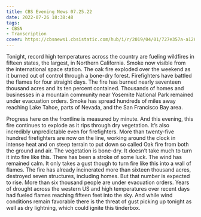 ```yaml
---
title: CBS Evening News 07.25.22
date: 2022-07-26 18:38:48
tags:
- CBSN
- Transcription
cover: https://cbsnews1.cbsistatic.com/hub/i/r/2019/04/01/727e357a-a126-4138-a2c5-4d3222669d57/thumbnail/640x360/3ff2761028dc5c65cc4f07acd54bcd5c/cbsn2-logo-1920x1080.jpg
---
```

Tonight, record high temperatures across the country are fueling wildfires in fifteen states, the largest, in Northern California. Smoke now visible from the international space station. The oak fire exploded over the weekend as it burned out of control through a bone-dry forest. Firefighters have battled the flames for four straight days. The fire has burned nearly seventeen thousand acres and its ten percent contained. Thousands of homes and businesses in a mountain community near Yosemite National Park remained under evacuation orders. Smoke has spread hundreds of miles away reaching Lake Tahoe, parts of Nevada, and the San Francisco Bay area.

Progress here on the frontline is measured by minute. And this evening, this fire continues to explode as it rips through dry vegetation. It’s also incredibly unpredictable even for firefighters. More than twenty-five hundred firefighters are now on the line, working around the clock in intense heat and on steep terrain to put down so called Oak fire from both the ground and air. The vegetation is bone-dry. It doesn’t take much to turn it into fire like this. There has been a stroke of some luck. The wind has remained calm. It only takes a gust though to turn fire like this into a wall of flames. The fire has already incinerated more than sixteen thousand acres, destroyed seven structures, including homes. But that number is expected to rise. More than six thousand people are under evacuation orders. Years of drought across the western US and high temperatures over recent days had fueled flames reaching fifteen feet into the sky. And while wind conditions remain favorable there is the threat of gust picking up tonight as well as dry lightning, which could ignite this tinderbox. 
